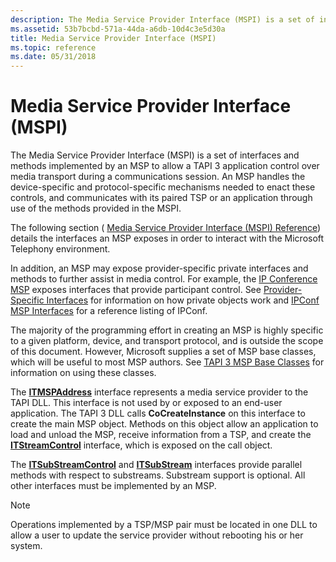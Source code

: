```yaml
---
description: The Media Service Provider Interface (MSPI) is a set of interfaces and methods implemented by an MSP to allow a TAPI 3 application control over media transport during a communications session.
ms.assetid: 53b7bcbd-571a-44da-a6db-10d4c3e5d30a
title: Media Service Provider Interface (MSPI)
ms.topic: reference
ms.date: 05/31/2018
---
```


# Media Service Provider Interface (MSPI)

The Media Service Provider Interface (MSPI) is a set of interfaces and methods implemented by an MSP to allow a TAPI 3 application control over media transport during a communications session. An MSP handles the device-specific and protocol-specific mechanisms needed to enact these controls, and communicates with its paired TSP or an application through use of the methods provided in the MSPI.

The following section ( [Media Service Provider Interface (MSPI) Reference](media-service-provider-interface-mspi-reference.md)) details the interfaces an MSP exposes in order to interact with the Microsoft Telephony environment.

In addition, an MSP may expose provider-specific private interfaces and methods to further assist in media control. For example, the [IP Conference MSP](ipconf-msp.md) exposes interfaces that provide participant control. See [Provider-Specific Interfaces](provider-specific-interfaces.md) for information on how private objects work and [IPConf MSP Interfaces](ipconf-msp-interfaces.md) for a reference listing of IPConf.

The majority of the programming effort in creating an MSP is highly specific to a given platform, device, and transport protocol, and is outside the scope of this document. However, Microsoft supplies a set of MSP base classes, which will be useful to most MSP authors. See [TAPI 3 MSP Base Classes](tapi-3-msp-base-classes.md) for information on using these classes.

The [**ITMSPAddress**](/windows/desktop/api/msp/nn-msp-itmspaddress) interface represents a media service provider to the TAPI DLL. This interface is not used by or exposed to an end-user application. The TAPI 3 DLL calls **CoCreateInstance** on this interface to create the main MSP object. Methods on this object allow an application to load and unload the MSP, receive information from a TSP, and create the [**ITStreamControl**](/windows/win32/api/tapi3if/nn-tapi3if-itstreamcontrol) interface, which is exposed on the call object.

The [**ITSubStreamControl**](/windows/win32/api/tapi3if/nn-tapi3if-itsubstreamcontrol) and [**ITSubStream**](/windows/win32/api/tapi3if/nn-tapi3if-itsubstream) interfaces provide parallel methods with respect to substreams. Substream support is optional. All other interfaces must be implemented by an MSP.

> [!Note]  
> Operations implemented by a TSP/MSP pair must be located in one DLL to allow a user to update the service provider without rebooting his or her system.

 

 

 
